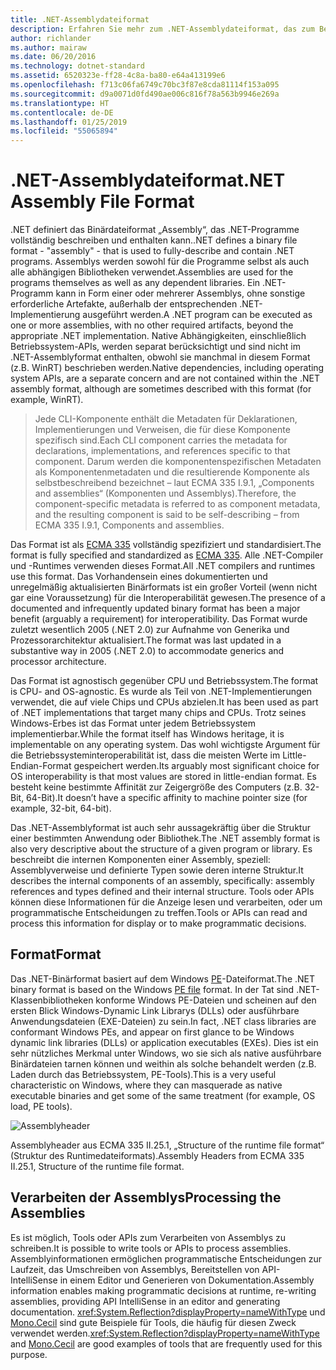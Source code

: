 ```yaml
---
title: .NET-Assemblydateiformat
description: Erfahren Sie mehr zum .NET-Assemblydateiformat, das zum Beschreiben und Enthalten von .NET-Apps und -Bibliotheken verwendet wird.
author: richlander
ms.author: mairaw
ms.date: 06/20/2016
ms.technology: dotnet-standard
ms.assetid: 6520323e-ff28-4c8a-ba80-e64a413199e6
ms.openlocfilehash: f713c06fa6749c70bc3f87e8cda81114f153a095
ms.sourcegitcommit: d9a0071d0fd490ae006c816f78a563b9946e269a
ms.translationtype: HT
ms.contentlocale: de-DE
ms.lasthandoff: 01/25/2019
ms.locfileid: "55065894"
---
```

# <a name="net-assembly-file-format"></a><span data-ttu-id="35f7e-103">.NET-Assemblydateiformat</span><span class="sxs-lookup"><span data-stu-id="35f7e-103">.NET Assembly File Format</span></span>

<span data-ttu-id="35f7e-104">.NET definiert das Binärdateiformat „Assembly“, das .NET-Programme vollständig beschreiben und enthalten kann.</span><span class="sxs-lookup"><span data-stu-id="35f7e-104">.NET defines a binary file format - "assembly" - that is used to fully-describe and contain .NET programs.</span></span> <span data-ttu-id="35f7e-105">Assemblys werden sowohl für die Programme selbst als auch alle abhängigen Bibliotheken verwendet.</span><span class="sxs-lookup"><span data-stu-id="35f7e-105">Assemblies are used for the programs themselves as well as any dependent libraries.</span></span> <span data-ttu-id="35f7e-106">Ein .NET-Programm kann in Form einer oder mehrerer Assemblys, ohne sonstige erforderliche Artefakte, außerhalb der entsprechenden .NET-Implementierung ausgeführt werden.</span><span class="sxs-lookup"><span data-stu-id="35f7e-106">A .NET program can be executed as one or more assemblies, with no other required artifacts, beyond the appropriate .NET implementation.</span></span> <span data-ttu-id="35f7e-107">Native Abhängigkeiten, einschließlich Betriebssystem-APIs, werden separat berücksichtigt und sind nicht im .NET-Assemblyformat enthalten, obwohl sie manchmal in diesem Format (z.B. WinRT) beschrieben werden.</span><span class="sxs-lookup"><span data-stu-id="35f7e-107">Native dependencies, including operating system APIs, are a separate concern and are not contained within the .NET assembly format, although are sometimes described with this format (for example, WinRT).</span></span>

> <span data-ttu-id="35f7e-108">Jede CLI-Komponente enthält die Metadaten für Deklarationen, Implementierungen und Verweisen, die für diese Komponente spezifisch sind.</span><span class="sxs-lookup"><span data-stu-id="35f7e-108">Each CLI component carries the metadata for declarations, implementations, and references specific to that component.</span></span> <span data-ttu-id="35f7e-109">Darum werden die komponentenspezifischen Metadaten als Komponentenmetadaten und die resultierende Komponente als selbstbeschreibend bezeichnet – laut ECMA 335 I.9.1, „Components and assemblies“ (Komponenten und Assemblys).</span><span class="sxs-lookup"><span data-stu-id="35f7e-109">Therefore, the component-specific metadata is referred to as component metadata, and the resulting component is said to be self-describing – from ECMA 335 I.9.1, Components and assemblies.</span></span>

<span data-ttu-id="35f7e-110">Das Format ist als [ECMA 335](https://www.ecma-international.org/publications/standards/Ecma-335.htm) vollständig spezifiziert und standardisiert.</span><span class="sxs-lookup"><span data-stu-id="35f7e-110">The format is fully specified and standardized as [ECMA 335](https://www.ecma-international.org/publications/standards/Ecma-335.htm).</span></span> <span data-ttu-id="35f7e-111">Alle .NET-Compiler und -Runtimes verwenden dieses Format.</span><span class="sxs-lookup"><span data-stu-id="35f7e-111">All .NET compilers and runtimes use this format.</span></span> <span data-ttu-id="35f7e-112">Das Vorhandensein eines dokumentierten und unregelmäßig aktualisierten Binärformats ist ein großer Vorteil (wenn nicht gar eine Voraussetzung) für die Interoperabilität gewesen.</span><span class="sxs-lookup"><span data-stu-id="35f7e-112">The presence of a documented and infrequently updated binary format has been a major benefit (arguably a requirement) for interoperatibility.</span></span> <span data-ttu-id="35f7e-113">Das Format wurde zuletzt wesentlich 2005 (.NET 2.0) zur Aufnahme von Generika und Prozessorarchitektur aktualisiert.</span><span class="sxs-lookup"><span data-stu-id="35f7e-113">The format was last updated in a substantive way in 2005 (.NET 2.0) to accommodate generics and processor architecture.</span></span>

<span data-ttu-id="35f7e-114">Das Format ist agnostisch gegenüber CPU und Betriebssystem.</span><span class="sxs-lookup"><span data-stu-id="35f7e-114">The format is CPU- and OS-agnostic.</span></span> <span data-ttu-id="35f7e-115">Es wurde als Teil von .NET-Implementierungen verwendet, die auf viele Chips und CPUs abzielen.</span><span class="sxs-lookup"><span data-stu-id="35f7e-115">It has been used as part of .NET implementations that target many chips and CPUs.</span></span> <span data-ttu-id="35f7e-116">Trotz seines Windows-Erbes ist das Format unter jedem Betriebssystem implementierbar.</span><span class="sxs-lookup"><span data-stu-id="35f7e-116">While the format itself has Windows heritage, it is implementable on any operating system.</span></span> <span data-ttu-id="35f7e-117">Das wohl wichtigste Argument für die Betriebssysteminteroperabilität ist, dass die meisten Werte im Little-Endian-Format gespeichert werden.</span><span class="sxs-lookup"><span data-stu-id="35f7e-117">Its arguably most significant choice for OS interoperability is that most values are stored in little-endian format.</span></span> <span data-ttu-id="35f7e-118">Es besteht keine bestimmte Affinität zur Zeigergröße des Computers (z.B. 32-Bit, 64-Bit).</span><span class="sxs-lookup"><span data-stu-id="35f7e-118">It doesn’t have a specific affinity to machine pointer size (for example, 32-bit, 64-bit).</span></span>

<span data-ttu-id="35f7e-119">Das .NET-Assemblyformat ist auch sehr aussagekräftig über die Struktur einer bestimmten Anwendung oder Bibliothek.</span><span class="sxs-lookup"><span data-stu-id="35f7e-119">The .NET assembly format is also very descriptive about the structure of a given program or library.</span></span> <span data-ttu-id="35f7e-120">Es beschreibt die internen Komponenten einer Assembly, speziell: Assemblyverweise und definierte Typen sowie deren interne Struktur.</span><span class="sxs-lookup"><span data-stu-id="35f7e-120">It describes the internal components of an assembly, specifically: assembly references and types defined and their internal structure.</span></span> <span data-ttu-id="35f7e-121">Tools oder APIs können diese Informationen für die Anzeige lesen und verarbeiten, oder um programmatische Entscheidungen zu treffen.</span><span class="sxs-lookup"><span data-stu-id="35f7e-121">Tools or APIs can read and process this information for display or to make programmatic decisions.</span></span>

## <a name="format"></a><span data-ttu-id="35f7e-122">Format</span><span class="sxs-lookup"><span data-stu-id="35f7e-122">Format</span></span>

<span data-ttu-id="35f7e-123">Das .NET-Binärformat basiert auf dem Windows [PE](https://en.wikipedia.org/wiki/Portable_Executable)-Dateiformat.</span><span class="sxs-lookup"><span data-stu-id="35f7e-123">The .NET binary format is based on the Windows [PE file](https://en.wikipedia.org/wiki/Portable_Executable) format.</span></span> <span data-ttu-id="35f7e-124">In der Tat sind .NET-Klassenbibliotheken konforme Windows PE-Dateien und scheinen auf den ersten Blick Windows-Dynamic Link Librarys (DLLs) oder ausführbare Anwendungsdateien (EXE-Dateien) zu sein.</span><span class="sxs-lookup"><span data-stu-id="35f7e-124">In fact, .NET class libraries are conformant Windows PEs, and appear on first glance to be Windows dynamic link libraries (DLLs) or application executables (EXEs).</span></span> <span data-ttu-id="35f7e-125">Dies ist ein sehr nützliches Merkmal unter Windows, wo sie sich als native ausführbare Binärdateien tarnen können und weithin als solche behandelt werden (z.B. Laden durch das Betriebssystem, PE-Tools).</span><span class="sxs-lookup"><span data-stu-id="35f7e-125">This is a very useful characteristic on Windows, where they can masquerade as native executable binaries and get some of the same treatment (for example, OS load, PE tools).</span></span>

![Assemblyheader](./media/assembly-format/assembly-headers.png)

<span data-ttu-id="35f7e-127">Assemblyheader aus ECMA 335 II.25.1, „Structure of the runtime file format“ (Struktur des Runtimedateiformats).</span><span class="sxs-lookup"><span data-stu-id="35f7e-127">Assembly Headers from ECMA 335 II.25.1, Structure of the runtime file format.</span></span>

## <a name="processing-the-assemblies"></a><span data-ttu-id="35f7e-128">Verarbeiten der Assemblys</span><span class="sxs-lookup"><span data-stu-id="35f7e-128">Processing the Assemblies</span></span>

<span data-ttu-id="35f7e-129">Es ist möglich, Tools oder APIs zum Verarbeiten von Assemblys zu schreiben.</span><span class="sxs-lookup"><span data-stu-id="35f7e-129">It is possible to write tools or APIs to process assemblies.</span></span> <span data-ttu-id="35f7e-130">Assemblyinformationen ermöglichen programmatische Entscheidungen zur Laufzeit, das Umschreiben von Assemblys, Bereitstellen von API-IntelliSense in einem Editor und Generieren von Dokumentation.</span><span class="sxs-lookup"><span data-stu-id="35f7e-130">Assembly information enables making programmatic decisions at runtime, re-writing assemblies, providing API IntelliSense in an editor and generating documentation.</span></span> <span data-ttu-id="35f7e-131"><xref:System.Reflection?displayProperty=nameWithType> und [Mono.Cecil](https://www.mono-project.com/docs/tools+libraries/libraries/Mono.Cecil/) sind gute Beispiele für Tools, die häufig für diesen Zweck verwendet werden.</span><span class="sxs-lookup"><span data-stu-id="35f7e-131"><xref:System.Reflection?displayProperty=nameWithType> and [Mono.Cecil](https://www.mono-project.com/docs/tools+libraries/libraries/Mono.Cecil/) are good examples of tools that are frequently used for this purpose.</span></span>
